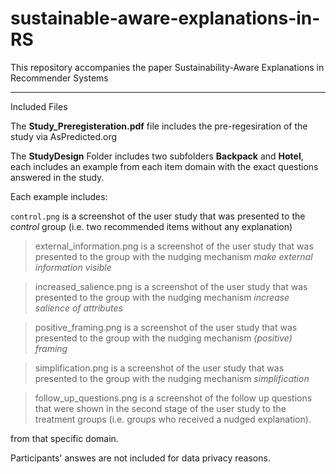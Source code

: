 # sustainable-aware-explanations-in-RS

This repository accompanies the paper Sustainability-Aware Explanations in Recommender Systems

---

Included Files

The **Study_Preregisteration.pdf** file includes the pre-regesiration of the study via AsPredicted.org


The **StudyDesign** Folder includes two subfolders **Backpack** and **Hotel**, each includes an example from each item domain with the exact questions answered in the study.

Each example includes: 

`control.png` is a screenshot of the user study that was presented to the *control* group (i.e. two recommended items without any explanation) 

> external_information.png is a screenshot of the user study that was presented to the group with the nudging mechanism *make external information visible*  

> increased_salience.png is a screenshot of the user study that was presented to the group with the nudging mechanism *increase salience of attributes*  

> positive_framing.png is a screenshot of the user study that was presented to the group with the nudging mechanism *(positive) framing*  

> simplification.png is a screenshot of the user study that was presented to the group with the nudging mechanism *simplification*  


> follow_up_questions.png is a screenshot of the follow up questions that were shown in the second stage of the user study to the treatment groups (i.e. groups who received a nudged explanation). 


from that specific domain.


Participants' answes are not included for data privacy reasons.


